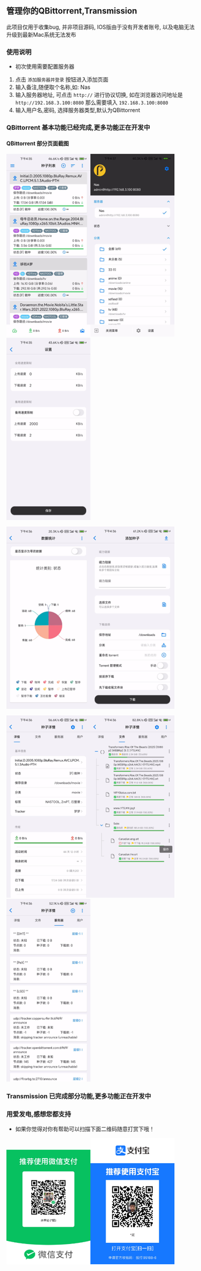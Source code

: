 ## 管理你的QBittorrent,Transmission

此项目仅用于收集bug, 并非项目源码, IOS版由于没有开发者账号, 以及电脑无法升级到最新Mac系统无法发布

### 使用说明

* 初次使用需要配置服务器

1. 点击 `添加服务器并登录` 按钮进入添加页面
2. 输入备注,随便取个名称,如: Nas
3. 输入服务器地址, 可点击 `http://` 进行协议切换, 如在浏览器访问地址是 `http://192.168.3.100:8080` 那么需要填入 `192.168.3.100:8080`
4. 输入用户名,密码, 选择服务器类型,默认为QBittorrent

### QBittorrent 基本功能已经完成,更多功能正在开发中

#### QBittorrent 部分页面截图

<img src="images/qb/种子列表.jpg" width="220"/><img src="images/qb/侧滑菜单.jpg" width="220"/><img src="images/qb/全局速度设置.jpg" width="220"/>

<img src="images/qb/图表统计.jpg" width="220"/><img src="images/qb/添加种子.jpg" width="220"/>

<img src="images/qb/种子详情.jpg" width="220"/><img src="images/qb/种子文件.jpg" width="220"/><img src="images/qb/Tracker列表.jpg" width="220"/>

### Transmission 已完成部分功能,更多功能正在开发中


### 用爱发电,感想您都支持 

* 如果你觉得对你有帮助可以扫描下面二维码随意打赏下哦！

<img src="images/wechart.jpg" width="220"/><img src="images/alipay.jpg" width="220"/>




